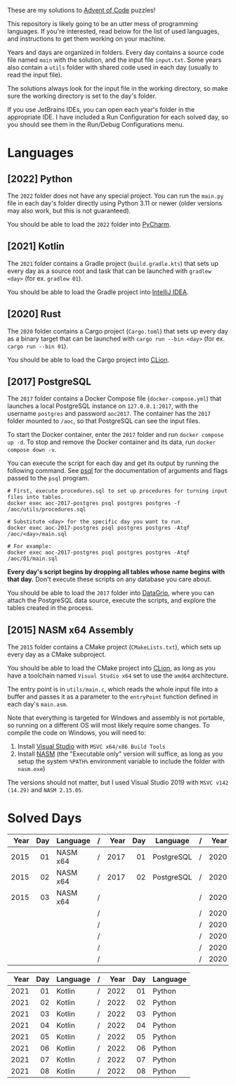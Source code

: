 These are my solutions to [Advent of Code](https://adventofcode.com) puzzles!

This repository is likely going to be an utter mess of programming languages. If you're interested, read below for the list of used languages, and instructions to get them working on your machine.

Years and days are organized in folders. Every day contains a source code file named `main` with the solution, and the input file `input.txt`. Some years also contain a `utils` folder with shared code used in each day (usually to read the input file).

The solutions always look for the input file in the working directory, so make sure the working directory is set to the day's folder.

If you use JetBrains IDEs, you can open each year's folder in the appropriate IDE. I have included a Run Configuration for each solved day, so you should see them in the Run/Debug Configurations menu.

# Languages

## \[2022\] Python

The `2022` folder does not have any special project. You can run the `main.py` file in each day's folder directly using Python 3.11 or newer (older versions may also work, but this is not guaranteed).

You should be able to load the `2022` folder into [PyCharm](https://www.jetbrains.com/pycharm/).

## \[2021\] Kotlin

The `2021` folder contains a Gradle project (`build.gradle.kts`) that sets up every day as a source root and task that can be launched with `gradlew <day>` (for ex. `gradlew 01`).

You should be able to load the Gradle project into [IntelliJ IDEA](https://www.jetbrains.com/idea/).

## \[2020\] Rust

The `2020` folder contains a Cargo project (`Cargo.toml`) that sets up every day as a binary target that can be launched with `cargo run --bin <day>` (for ex. `cargo run --bin 01`).

You should be able to load the Cargo project into [CLion](https://www.jetbrains.com/clion/).

## \[2017\] PostgreSQL

The `2017` folder contains a Docker Compose file (`docker-compose.yml`) that launches a local PostgreSQL instance on `127.0.0.1:2017`, with the username `postgres` and password `aoc2017`. The container has the `2017` folder mounted to `/aoc`, so that PostgreSQL can see the input files.

To start the Docker container, enter the `2017` folder and run `docker compose up -d`. To stop and remove the Docker container and its data, run `docker compose down -v`.

You can execute the script for each day and get its output by running the following command. See [psql](https://www.postgresql.org/docs/current/app-psql.html) for the documentation of arguments and flags passed to the `psql` program.
```
# First, execute procedures.sql to set up procedures for turning input files into tables.
docker exec aoc-2017-postgres psql postgres postgres -f /aoc/utils/procedures.sql

# Substitute <day> for the specific day you want to run.
docker exec aoc-2017-postgres psql postgres postgres -Atqf /aoc/<day>/main.sql

# For example:
docker exec aoc-2017-postgres psql postgres postgres -Atqf /aoc/01/main.sql
```

**Every day's script begins by dropping all tables whose name begins with that day.** Don't execute these scripts on any database you care about.

You should be able to load the `2017` folder into [DataGrip](https://www.jetbrains.com/datagrip/), where you can attach the PostgreSQL data source, execute the scripts, and explore the tables created in the process.

## \[2015\] NASM x64 Assembly

The `2015` folder contains a CMake project (`CMakeLists.txt`), which sets up every day as a CMake subproject.

You should be able to load the CMake project into [CLion](https://www.jetbrains.com/clion/), as long as you have a toolchain named `Visual Studio x64` set to use the `amd64` architecture.

The entry point is in `utils/main.c`, which reads the whole input file into a buffer and passes it as a parameter to the `entryPoint` function defined in each day's `main.asm`.

Note that everything is targeted for Windows and assembly is not portable, so running on a different OS will most likely require some changes. To compile the code on Windows, you will need to:

1. Install [Visual Studio](https://visualstudio.microsoft.com/) with `MSVC x64/x86 Build Tools`
2. Install [NASM](https://www.nasm.us/pub/nasm/releasebuilds/?C=M;O=D) (the "Executable only" version will suffice, as long as you setup the system `%PATH%` environment variable to include the folder with `nasm.exe`)

The versions should not matter, but I used Visual Studio 2019 with `MSVC v142 (14.29)` and `NASM 2.15.05`.

# Solved Days

| Year | Day | Language |  /  | Year | Day | Language   |  /  | Year | Day | Language |
|-----:|----:|----------|-----|-----:|----:|------------|-----|-----:|----:|----------|
| 2015 |  01 | NASM x64 |  /  | 2017 |  01 | PostgreSQL |  /  | 2020 |  01 | Rust     |
| 2015 |  02 | NASM x64 |  /  | 2017 |  02 | PostgreSQL |  /  | 2020 |  02 | Rust     |
| 2015 |  03 | NASM x64 |  /  |      |     |            |  /  | 2020 |  03 | Rust     |
|      |     |          |  /  |      |     |            |  /  | 2020 |  04 | Rust     |
|      |     |          |  /  |      |     |            |  /  | 2020 |  05 | Rust     |
|      |     |          |  /  |      |     |            |  /  | 2020 |  06 | Rust     |
|      |     |          |  /  |      |     |            |  /  | 2020 |  07 | Rust     |
|      |     |          |  /  |      |     |            |  /  | 2020 |  08 | Rust     |

| Year | Day | Language |  /  | Year | Day | Language |
|-----:|----:|----------|-----|-----:|----:|----------|
| 2021 |  01 | Kotlin   |  /  | 2022 |  01 | Python   |
| 2021 |  02 | Kotlin   |  /  | 2022 |  02 | Python   |
| 2021 |  03 | Kotlin   |  /  | 2022 |  03 | Python   |
| 2021 |  04 | Kotlin   |  /  | 2022 |  04 | Python   |
| 2021 |  05 | Kotlin   |  /  | 2022 |  05 | Python   |
| 2021 |  06 | Kotlin   |  /  | 2022 |  06 | Python   |
| 2021 |  07 | Kotlin   |  /  | 2022 |  07 | Python   |
| 2021 |  08 | Kotlin   |  /  | 2022 |  08 | Python   |
